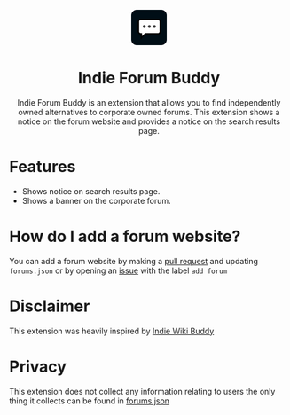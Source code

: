 <div align="center">
 
![](https://raw.githubusercontent.com/ScrapBlox/IndieForumBuddy/refs/heads/main/images/roundedicon.png)

# Indie Forum Buddy
Indie Forum Buddy is an extension that allows you to find independently owned alternatives to corporate owned forums.  This extension shows a notice on the forum website and provides a notice on the search results page.

</div>

# Features
* Shows notice on search results page.
* Shows a banner on the corporate forum.

# How do I add a forum website?
You can add a forum website by making a [pull request](https://github.com/ScrapBlox/IndieForumBuddy/pulls) and updating `forums.json` or by opening an [issue](https://github.com/scrapblox/indieforumbuddy/issues/new?assignees=ScrapBlox&labels=add+forum&title=ADD+FORUM%3A+FORUM+NAME&body=Link+to+origin+forum%3A%0ALink+to+destination+(independent)+forum%3A) with the label `add forum`

# Disclaimer
This extension was heavily inspired by [Indie Wiki Buddy](https://github.com/KevinPayravi/indie-wiki-buddy)

# Privacy
This extension does not collect any information relating to users the only thing it collects can be found in [forums.json](https://github.com/ScrapBlox/IndieForumBuddy/blob/main/data/forums.json)
